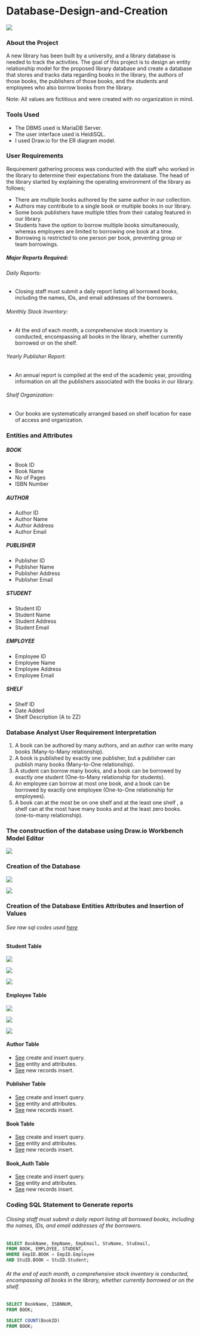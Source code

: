 # Database-Design-and-Creation

![](library-with-books.jpg)

### About the Project
A new library has been built by a university, and a library database is needed to track the activities. The goal of this project is to design an entity relationship model for the proposed library database and create a database that stores and tracks data regarding books in the library, the authors of those books, the publishers of those books, and the students and employees who also borrow books from the library.

Note: All values are fictitious and were created with no organization in mind.

### Tools Used
- The DBMS used is MariaDB Server.
- The user interface used is HeidiSQL.
- I used Draw.io for the ER diagram model.

### User Requirements 
Requirement gathering process was conducted with the staff who worked in the library to determine their expectations from the database. 
The head of the library started by explaining the operating environment of the library as follows;
- There are multiple books authored by the same author in our collection.
- Authors may contribute to a single book or multiple books in our library.
- Some book publishers have multiple titles from their catalog featured in our library.
- Students have the option to borrow multiple books simultaneously, whereas employees are limited to borrowing one book at a time.
- Borrowing is restricted to one person per book, preventing group or team borrowings.

##### Major Reports Required:
###### Daily Reports:
- Closing staff must submit a daily report listing all borrowed books, including the names, IDs, and email addresses of the borrowers.
  
###### Monthly Stock Inventory:
- At the end of each month, a comprehensive stock inventory is conducted, encompassing all books in the library, whether currently borrowed or on the shelf.
  
###### Yearly Publisher Report:
- An annual report is compiled at the end of the academic year, providing information on all the publishers associated with the books in our library.

###### Shelf Organization:
- Our books are systematically arranged based on shelf location for ease of access and organization.

### Entities and Attributes 
##### BOOK
- Book ID
- Book Name
- No of Pages
- ISBN Number
##### AUTHOR
- Author ID
- Author Name
- Author Address
- Author Email 
##### PUBLISHER
- Publisher ID
- Publisher Name
- Publisher Address
- Publisher Email 
##### STUDENT
- Student ID
- Student Name
- Student Address
- Student Email
##### EMPLOYEE
- Employee ID
- Employee Name
- Employee Address
- Employee Email
##### SHELF
- Shelf ID
- Date Added
- Shelf Description (A to ZZ)

### Database Analyst User Requirement Interpretation
1. A book can be authored by many authors, and an author can write many books (Many-to-Many relationship).
2. A book is published by exactly one publisher, but a publisher can publish many books (Many-to-One relationship).
3. A student can borrow many books, and a book can be borrowed by exactly one student (One-to-Many relationship for students).
4. An employee can borrow at most one book, and a book can be borrowed by exactly one employee (One-to-One relationship for employees).
5. A book can at the most be on one shelf and at the least one shelf , a shelf can at the most have many books and at the least zero books. (one-to-many relationship).

### The construction of the database using Draw.io Workbench Model Editor
![](LibraryDatabaseERDiagram2.jpg)


### Creation of the Database

![](1.PNG)

![](2_.PNG)



### Creation of the Database Entities Attributes and Insertion of Values
###### See raw sql codes used [here](LibraryDatabaseProjectSql_Codes.txt)

#### Student Table


![](6.PNG)

![](7.PNG)

![](8.PNG)


#### Employee Table

![](9.PNG)

![](10.PNG)

![](11.PNG)

#### Author Table
- [See](12.PNG) create and insert query.
- [See](13.PNG) entity and attributes.
- [See](14.PNG) new records insert.

#### Publisher Table
- [See](15.PNG) create and insert query.
- [See](16.PNG) entity and attributes.
- [See](17.PNG) new records insert. 


#### Book Table
- [See](18.PNG) create and insert query.
- [See](19.PNG) entity and attributes.
- [See](20.PNG) new records insert.

#### Book_Auth Table
- [See](21.PNG) create and insert query.
- [See](22.PNG) entity and attributes.
- [See](23.PNG) new records insert.

### Coding SQL Statement to Generate reports
###### Closing staff must submit a daily report listing all borrowed books, including the names, IDs, and email addresses of the borrowers.
```SQL Statements
SELECT BookName, EmpName, EmpEmail, StuName, StuEmail,
FROM BOOK, EMPLOYEE, STUDENT,
WHERE EmpID.BOOK = EmpID.Employee
AND StuID.BOOK = StuID.Student;
```

###### At the end of each month, a comprehensive stock inventory is conducted, encompassing all books in the library, whether currently borrowed or on the shelf.
```SQL Statements
SELECT BookName, ISBNNUM,
FROM BOOK;
```

```SQL Statements
SELECT COUNT(BookID)
FROM BOOK;
```
